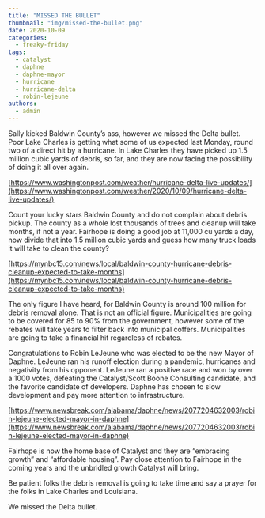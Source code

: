 ```yaml
---
title: "MISSED THE BULLET"
thumbnail: "img/missed-the-bullet.png"
date: 2020-10-09
categories: 
  - freaky-friday
tags: 
  - catalyst
  - daphne
  - daphne-mayor
  - hurricane
  - hurricane-delta
  - robin-lejeune
authors: 
  - admin
---
```


Sally kicked Baldwin County’s ass, however we missed the Delta bullet. Poor Lake Charles is getting what some of us expected last Monday, round two of a direct hit by a hurricane. In Lake Charles they have picked up 1.5 million cubic yards of debris, so far, and they are now facing the possibility of doing it all over again.

[https://www.washingtonpost.com/weather/hurricane-delta-live-updates/](https://www.washingtonpost.com/weather/2020/10/09/hurricane-delta-live-updates/)

Count your lucky stars Baldwin County and do not complain about debris pickup. The county as a whole lost thousands of trees and cleanup will take months, if not a year. Fairhope is doing a good job at 11,000 cu yards a day, now divide that into 1.5 million cubic yards and guess how many truck loads it will take to clean the county?

[https://mynbc15.com/news/local/baldwin-county-hurricane-debris-cleanup-expected-to-take-months](https://mynbc15.com/news/local/baldwin-county-hurricane-debris-cleanup-expected-to-take-months)

The only figure I have heard, for Baldwin County is around 100 million for debris removal alone. That is not an official figure. Municipalities are going to be covered for 85 to 90% from the government, however some of the rebates will take years to filter back into municipal coffers. Municipalities are going to take a financial hit regardless of rebates.

Congratulations to Robin LeJeune who was elected to be the new Mayor of Daphne. LeJeune ran his runoff election during a pandemic, hurricanes and negativity from his opponent. LeJeune ran a positive race and won by over a 1000 votes, defeating the Catalyst/Scott Boone Consulting candidate, and the favorite candidate of developers. Daphne has chosen to slow development and pay more attention to infrastructure.

[https://www.newsbreak.com/alabama/daphne/news/2077204632003/robin-lejeune-elected-mayor-in-daphne](https://www.newsbreak.com/alabama/daphne/news/2077204632003/robin-lejeune-elected-mayor-in-daphne)

Fairhope is now the home base of Catalyst and they are “embracing growth” and “affordable housing”. Pay close attention to Fairhope in the coming years and the unbridled growth Catalyst will bring.

Be patient folks the debris removal is going to take time and say a prayer for the folks in Lake Charles and Louisiana.

We missed the Delta bullet.
